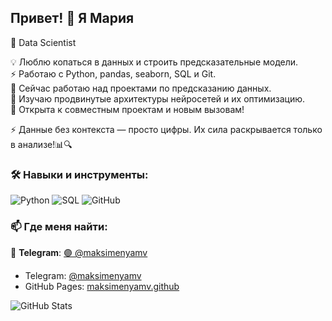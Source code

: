 ## Привет! 👋 Я Мария

🚀 Data Scientist

💡 Люблю копаться в данных и строить предсказательные модели.<br>
⚡ Работаю с Python, pandas, seaborn, SQL и Git.<br>
🔭 Сейчас работаю над проектами по предсказанию данных.<br> 
🌱 Изучаю продвинутые архитектуры нейросетей и их оптимизацию.<br>
👯 Открыта к совместным проектам и новым вызовам!<br>

⚡ Данные без контекста — просто цифры. Их сила раскрывается только в анализе!📊🔍

### 🛠️ Навыки и инструменты:
![Python](https://img.shields.io/badge/Python-3776AB?style=for-the-badge&logo=python&logoColor=white)
![SQL](https://img.shields.io/badge/SQL-4479A1?style=for-the-badge&logo=postgresql&logoColor=white)
![GitHub](https://img.shields.io/badge/GitHub-100000?style=for-the-badge&logo=github&logoColor=white)

### 📫 Где меня найти:
📱 **Telegram**: [🟣 @maksimenyamv](https://t.me/maksimenyamv)  
- Telegram: [@maksimenyamv](https://t.me/maksimenyamv)
- GitHub Pages: [maksimenyamv.github](https://github.com/maksimenyamv)

![GitHub Stats](https://github-readme-stats.vercel.app/api?username=maksimenyamv&show_icons=true&theme=dark)
